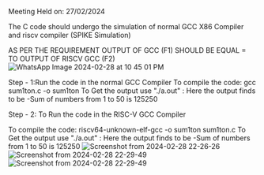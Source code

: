 Meeting Held on: 27/02/2024

The C code should undergo the simulation of normal GCC X86 Compiler and riscv compiler (SPIKE Simulation)

AS PER THE REQUIREMENT OUTPUT OF GCC (F1) SHOULD BE EQUAL = TO OUTPUT OF RISCV GCC (F2)
![WhatsApp Image 2024-02-28 at 10 45 01 PM](https://github.com/KMounavi19/KMounavi19/assets/160726381/ff5d441b-823d-488d-b724-ebbb1003156c)

Step - 1:Run the code in the normal GCC Compiler To compile the code: gcc sum1ton.c -o sum1ton To Get the output use "./a.out" : Here the output finds to be -Sum of numbers from 1 to 50 is 125250

Step - 2: To Run the code in the RISC-V GCC Compiler

To compile the code: riscv64-unknown-elf-gcc -o sum1ton sum1ton.c To Get the output use "./a.out" : Here the output finds to be -Sum of numbers from 1 to 50 is 125250
![Screenshot from 2024-02-28 22-26-26](https://github.com/KMounavi19/KMounavi19/assets/160726381/01ec65cc-041d-46eb-8406-da10228b37ba)
![Screenshot from 2024-02-28 22-29-49](https://github.com/KMounavi19/KMounavi19/assets/160726381/5ba7f502-c352-4c30-9f1e-d829bea3de0d)
![Screenshot from 2024-02-28 22-29-49](https://github.com/KMounavi19/KMounavi19/assets/160726381/d7c9eda4-e611-4a55-a12a-e248d247d3ab)
